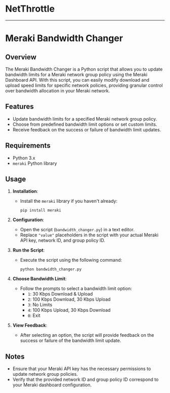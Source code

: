 # NetThrottle


---

# Meraki Bandwidth Changer

## Overview

The Meraki Bandwidth Changer is a Python script that allows you to update bandwidth limits for a Meraki network group policy using the Meraki Dashboard API. With this script, you can easily modify download and upload speed limits for specific network policies, providing granular control over bandwidth allocation in your Meraki network.

## Features

- Update bandwidth limits for a specified Meraki network group policy.
- Choose from predefined bandwidth limit options or set custom limits.
- Receive feedback on the success or failure of bandwidth limit updates.

## Requirements

- Python 3.x
- `meraki` Python library

## Usage

1. **Installation**:
   - Install the `meraki` library if you haven't already:

     ```
     pip install meraki
     ```

2. **Configuration**:
   - Open the script (`bandwidth_changer.py`) in a text editor.
   - Replace `"value"` placeholders in the script with your actual Meraki API key, network ID, and group policy ID.

3. **Run the Script**:
   - Execute the script using the following command:

     ```
     python bandwidth_changer.py
     ```

4. **Choose Bandwidth Limit**:
   - Follow the prompts to select a bandwidth limit option:
     - `1`: 30 Kbps Download & Upload
     - `2`: 100 Kbps Download, 30 Kbps Upload
     - `3`: No Limits
     - `4`: 100 Kbps Upload, 30 Kbps Download
     - `0`: Exit

5. **View Feedback**:
   - After selecting an option, the script will provide feedback on the success or failure of the bandwidth limit update.

## Notes

- Ensure that your Meraki API key has the necessary permissions to update network group policies.
- Verify that the provided network ID and group policy ID correspond to your Meraki dashboard configuration.

